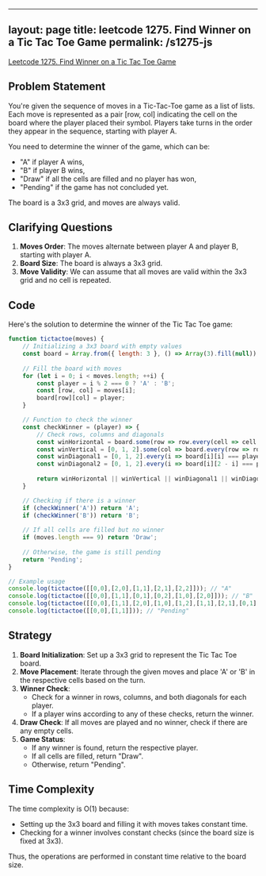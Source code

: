 
---
layout: page
title: leetcode 1275. Find Winner on a Tic Tac Toe Game
permalink: /s1275-js
---
[Leetcode 1275. Find Winner on a Tic Tac Toe Game](https://algoadvance.github.io/algoadvance/l1275)
## Problem Statement
You're given the sequence of moves in a Tic-Tac-Toe game as a list of lists. Each move is represented as a pair [row, col] indicating the cell on the board where the player placed their symbol. Players take turns in the order they appear in the sequence, starting with player A.

You need to determine the winner of the game, which can be:
- "A" if player A wins,
- "B" if player B wins,
- "Draw" if all the cells are filled and no player has won,
- "Pending" if the game has not concluded yet.

The board is a 3x3 grid, and moves are always valid.

## Clarifying Questions
1. **Moves Order**: The moves alternate between player A and player B, starting with player A.
2. **Board Size**: The board is always a 3x3 grid.
3. **Move Validity**: We can assume that all moves are valid within the 3x3 grid and no cell is repeated.

## Code
Here's the solution to determine the winner of the Tic Tac Toe game:

```javascript
function tictactoe(moves) {
    // Initializing a 3x3 board with empty values
    const board = Array.from({ length: 3 }, () => Array(3).fill(null));
    
    // Fill the board with moves
    for (let i = 0; i < moves.length; ++i) {
        const player = i % 2 === 0 ? 'A' : 'B';
        const [row, col] = moves[i];
        board[row][col] = player;
    }

    // Function to check the winner
    const checkWinner = (player) => {
        // Check rows, columns and diagonals
        const winHorizontal = board.some(row => row.every(cell => cell === player));
        const winVertical = [0, 1, 2].some(col => board.every(row => row[col] === player));
        const winDiagonal1 = [0, 1, 2].every(i => board[i][i] === player);
        const winDiagonal2 = [0, 1, 2].every(i => board[i][2 - i] === player);
        
        return winHorizontal || winVertical || winDiagonal1 || winDiagonal2;
    }

    // Checking if there is a winner
    if (checkWinner('A')) return 'A';
    if (checkWinner('B')) return 'B';
    
    // If all cells are filled but no winner
    if (moves.length === 9) return 'Draw';
    
    // Otherwise, the game is still pending
    return 'Pending';
}

// Example usage
console.log(tictactoe([[0,0],[2,0],[1,1],[2,1],[2,2]])); // "A"
console.log(tictactoe([[0,0],[1,1],[0,1],[0,2],[1,0],[2,0]])); // "B"
console.log(tictactoe([[0,0],[1,1],[2,0],[1,0],[1,2],[1,1],[2,1],[0,1],[0,2]])); // "Draw"
console.log(tictactoe([[0,0],[1,1]])); // "Pending"
```

## Strategy
1. **Board Initialization**: Set up a 3x3 grid to represent the Tic Tac Toe board.
2. **Move Placement**: Iterate through the given moves and place 'A' or 'B' in the respective cells based on the turn.
3. **Winner Check**:
    - Check for a winner in rows, columns, and both diagonals for each player.
    - If a player wins according to any of these checks, return the winner.
4. **Draw Check**: If all moves are played and no winner, check if there are any empty cells.
5. **Game Status**:
    - If any winner is found, return the respective player.
    - If all cells are filled, return "Draw".
    - Otherwise, return "Pending".

## Time Complexity
The time complexity is O(1) because:
- Setting up the 3x3 board and filling it with moves takes constant time.
- Checking for a winner involves constant checks (since the board size is fixed at 3x3).

Thus, the operations are performed in constant time relative to the board size.